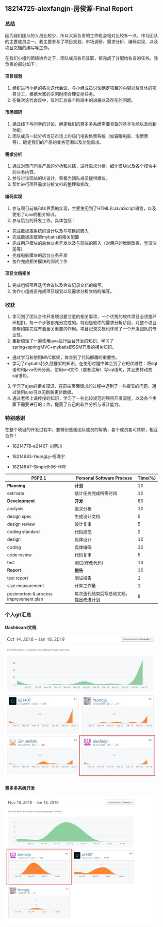 ## 18214725-alexfangjn-房俊源-Final Report

### 总结
因为我们团队的人员比较少，所以大家负责的工作也会相对比较多一点。作为团队的主要成员之一，我主要参与了项目规划、市场调研、需求分析、编码实现、以及项目文档的编写等工作。

在我们小组的团结协作之下，团队成员各司其职，都完成了分配给各自的任务。我负责的部分如下：
#### 项目规划
1. 组织进行小组的各次迭代会议，与小组成员讨论确定项目的内容以及具体的项目分工，根据大家的空闲时间合理安排任务。
2. 在每次迭代会议中，及时汇总各个阶段中的进展以及存在的问题。

#### 市场调研
1. 通过线下与同学的讨论，确定我们的票多多系统需要具备的基本功能以及创新功能。
2. 团队成员一起分析当前市场上的热门电影售票系统（如猫眼电影、淘票票等），确定我们的产品的业务范围以及功能需求。

#### 需求分析
1. 通过对热门同类产品的分析和总结，进行需求分析，细化模块以及各个模块中的业务内容。
2. 参与讨论网站的UI设计，积极为团队成员提供建议。
3. 帮忙进行项目需求分析文档的整理和修改。

#### 编码实现
1. 参与项目前端和UI界面的实现，主要使用到了HTML和JavaScript语言，以及使用了ajax的相关知识。
2. 参与后台的开发工作。具体包括：
  - 完成数据库系统的设计以及与项目的嵌入
  - 完成数据库框架mybatis的相关配置
  - 完成用户模块的后台业务开发以及与前端的嵌入（对用户的增删改查、登录注册等）
  - 完成电影模块的后台业务开发
  - 协作完成相关模块的测试工作

#### 项目文档相关
1. 完成组织项目迭代会议以及会议记录文档的编写。
2. 协作小组成员完成项目规划以及需求分析文档的编写。


### 收获
1. 学习到了团队合作开发项目要注意的相关事项，一个优秀的软件项目必须是环环相扣，每一个步骤都充分完成的。特别是软件的需求分析阶段，对整个项目能够如期完成有着至关重要的作用。项目记录文档也体现了一个开发团队的专业性。
2. 重新梳理了一遍使用java进行后台开发的知识，学习了spring+springMVC+mybatis即SSM开发的相关知识。
  - 通过学习和使用MVC框架，体会到了代码解耦的重要性。
  - 学习了mybatis持久层框架的知识，在使用过程中体会到了它的优越性：将sql语句和java代码分离，使用xml文件（或者注解）写sql语句，并且支持动态sql语句。
3. 学习了ajax的相关知识，在前端页面请求的过程中遇到了一些提交的问题，通过使用ajax可以无刷新更新数据。
4. 通过老师上课传授的知识，学习了一些比较规范的项目开发流程，以及各个步骤下需要进行的工作，提高了自己的软件分析与设计能力。

### 特别感谢
在整个项目的开发过程中，要特别感谢团队成员的帮助，各个成员各司其职，相互合作！
- 18214778-e21407-刘百川

- 18214683-YeungLy-杨璐宇

- 18214647-Simplelh96-林晖

| PSP2.1                                | Personal Software Process              | Time(%) |
| ------------------------------------- | -------------------------------------- | ------- |
| **Planning**                          | **计划**                               | 10      |
| estimate                              | 估计任务完成所需时间                   | 10      |
| **Development**                       | **开发**                               | 80      |
| analysis                              | 需求分析                               | 10      |
| design spec                           | 生成设计文档                           | 5       |
| design review                         | 设计复审                               | 5       |
| coding standard                       | 代码规范                               | 2       |
| design                                | 具体设计                               | 10      |
| coding                                | 具体编码                               | 30      |
| code review                           | 代码复审                               | 5       |
| test                                  | 测试(修改代码)                         | 13      |
| **Report**                            | **报告**                               | 10      |
| test report                           | 测试报告                               | 1       |
| size measurement                      | 计算工作量                             | 1       |
| postmortem & process improvement plan | 每次迭代结束后写总结文档，提出改进计划 | 8       |



### 个人git汇总
#### Dashboard文档
![image](https://github.com/MovieBookingMall/Dashboard/blob/master/Pic/dashboard_jy.jpg?raw=true)


#### 票多多系统开发
![image](https://github.com/MovieBookingMall/Dashboard/blob/master/Pic/ticketplusplus_jy.jpg?raw=true)

